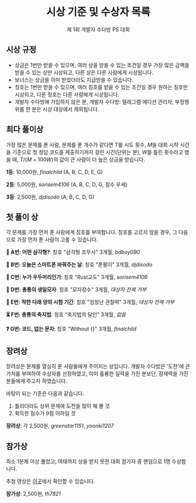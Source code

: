 <div align="center">
    <h1>
        시상 기준 및 수상자 목록
    </h1>
    <p>
        제 1회 개발자 수다방 PS 대회
    </p>
</div>

## 시상 규정

- 상금은 1번만 받을 수 있으며, 여러 상을 받을 수 있는 조건일 경우 가장 많은 금액을 받을 수 있는 상만 시상되고, 다른 상은 다른 사람에게 시상됩니다.
- 보너스는 상금을 이미 받았더라도 지급받을 수 있습니다.
- 칭호는 1번만 받을 수 있으며, 여러 칭호를 받을 수 있는 조건일 경우 원하는 칭호만 시상되고, 다른 칭호는 다른 사람에게 시상됩니다.
- 개발자 수다방에 가입하지 않은 분, 개발자 수다방: 텔레그램 에디션 관리자, 부정행위를 한 분은 시상 대상에서 제외됩니다.

## 최다 풀이상

가장 많은 문제를 푼 사람, 문제를 푼 개수가 같다면
*T*를 시도 횟수,
*M*을 대회 시작 시간을 기준으로 첫 정답 코드를 제출하기까지 걸린 시간(단위는 분),
*W*를 틀린 횟수라고 했을 때,
*T*/(*M* + 100*W*)의 값이 큰 사람이 더 높은 상금을 받습니다.

**1등**: 10,000원, *finalchild* (A, B, C, D, E, G)

**2등**: 5,000원, *sorisem4106* (A, B, C, D, G, 점수 우세)

**3등**: 2,500원, *djdisodo* (A, B, C, D, G)

## 첫 풀이 상

각 문제를 가장 먼저 푼 사람에게 칭호를 부여합니다. 칭호를 고르지 않을 경우, 그 다음으로 가장 먼저 푼 사람이 고를 수 있습니다.

**🔺 A번: 어떤 삼각형?**: 칭호 "삼각형 조무사" 3개월, *bdboy090*

**📱 B번: 오늘은 스마트폰 바꿔주는 날**: 칭호 "폰팔이" 3개월, *djdisodo*

**👑 C번: 누가 우두머리인가**: 칭호 "Rust교도" 3개월, *sorisem4106*

**🥳 D번: 총통의 생일모자**: 칭호 "모자장수" 3개월, *대상자 전체 거부*

**📝 E번: 착한 다래 양의 시험 기간**: 칭호 "엄청난 관찰력" 3개월, *대상자 전체 거부*

**⏳ F번: 총통의 축지법**: 칭호 "축지법의 달인" 3개월, *없음*

**❓ G번: 코드, 없는 문자**: 칭호 "Without {}" 3개월, *finalchild*

## 장려상

장려상은 문제를 열심히 푼 사람들에게 주어지는 상입니다.
개발자 수다방은 '도전'에 큰 가치를 부여하여 수상자를 선정하였고,
이미 훌륭한 실력을 가진 분보단, 잠재력을 가진 분들에게 주고자 하였습니다.

바탕이 되는 기준은 다음과 같습니다.

1. 틀리더라도 상위 문제에 도전을 많이 해 볼 것
2. 획득한 점수가 9점 이하일 것

**장려상**: 각 2,500원, *greenstar1151*, *yoonki1207*

## 참가상

최소 1문제 이상 풀었고, 여태까지 상을 받지 못한 대회 참가자 중 랜덤으로 1명 수상합니다.

추첨 영상은 [이곳](https://youtu.be/4b2Mg01D2u0)에서 확인할 수 있습니다.

**참가상**: 2,500원, *th7821*
